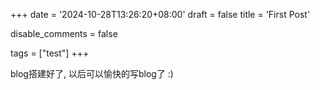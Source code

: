 +++
date = '2024-10-28T13:26:20+08:00'
draft = false
title = 'First Post'

disable_comments = false

tags = ["test"]
+++

blog搭建好了, 以后可以愉快的写blog了 :)
